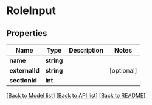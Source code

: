 # RoleInput

## Properties
Name | Type | Description | Notes
------------ | ------------- | ------------- | -------------
**name** | **string** |  | 
**externalId** | **string** |  | [optional] 
**sectionId** | **int** |  | 

[[Back to Model list]](../README.md#documentation-for-models) [[Back to API list]](../README.md#documentation-for-api-endpoints) [[Back to README]](../README.md)


